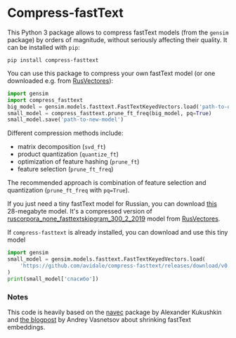 # Compress-fastText
This Python 3 package allows to compress fastText models (from the `gensim` package) by orders of magnitude, 
without seriously affecting their quality. It can be installed with `pip`:
```commandline
pip install compress-fasttext
```

You can use this package to compress your own fastText model (or one downloaded e.g. from 
[RusVectores](https://rusvectores.org/ru/models/)):

```python
import gensim
import compress_fasttext
big_model = gensim.models.fasttext.FastTextKeyedVectors.load('path-to-original-model')
small_model = compress_fasttext.prune_ft_freq(big_model, pq=True)
small_model.save('path-to-new-model')
```

Different compression methods include:
- matrix decomposition (`svd_ft`)
- product quantization (`quantize_ft`)
- optimization of feature hashing (`prune_ft`)
- feature selection (`prune_ft_freq`)

The recommended approach is combination of feature selection and quantization (`prune_ft_freq` with `pq=True`).

If you just need a tiny fastText model for Russian, you can download 
[this](https://github.com/avidale/compress-fasttext/releases/download/v0.0.1/ft_freqprune_100K_20K_pq_100.bin)
28-megabyte model. It's a compressed version of 
[ruscorpora_none_fasttextskipgram_300_2_2019](http://vectors.nlpl.eu/repository/20/181.zip) model
from [RusVectores](https://rusvectores.org/ru/models/).

If `compress-fasttext` is already installed, you can download and use this tiny model
```python
import gensim
small_model = gensim.models.fasttext.FastTextKeyedVectors.load(
    'https://github.com/avidale/compress-fasttext/releases/download/v0.0.1/ft_freqprune_100K_20K_pq_100.bin'
)
print(small_model['спасибо'])
```

### Notes
This code is heavily based on the [navec](https://github.com/natasha/navec) package by Alexander Kukushkin and 
[the blogpost](https://medium.com/@vasnetsov93/shrinking-fasttext-embeddings-so-that-it-fits-google-colab-cd59ab75959e) 
by Andrey Vasnetsov about shrinking fastText embeddings.
